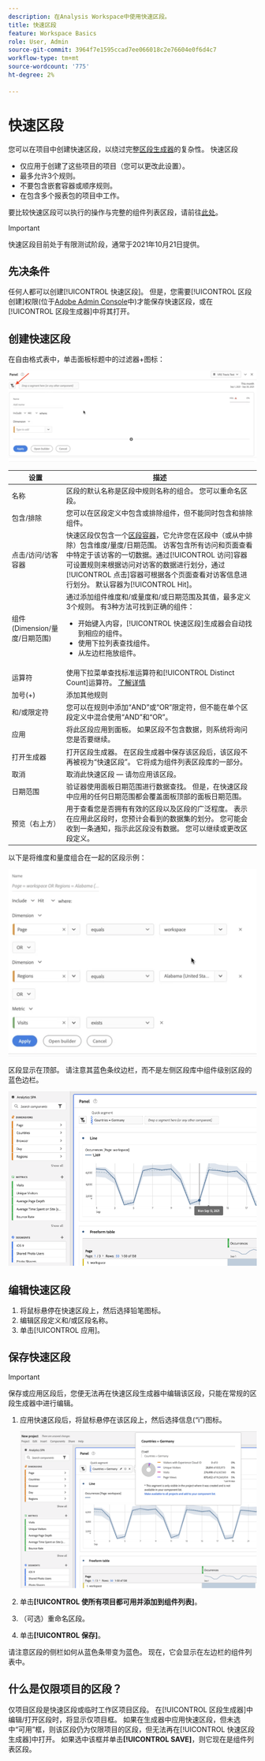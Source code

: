 ```yaml
---
description: 在Analysis Workspace中使用快速区段。
title: 快速区段
feature: Workspace Basics
role: User, Admin
source-git-commit: 3964f7e1595ccad7ee066018c2e76604e0f6d4c7
workflow-type: tm+mt
source-wordcount: '775'
ht-degree: 2%

---
```



# 快速区段

您可以在项目中创建快速区段，以绕过完整[区段生成器](/help/components/segmentation/segmentation-workflow/seg-build.md)的复杂性。 快速区段

* 仅应用于创建了这些项目的项目（您可以更改此设置）。
* 最多允许3个规则。
* 不要包含嵌套容器或顺序规则。
* 在包含多个报表包的项目中工作。

要比较快速区段可以执行的操作与完整的组件列表区段，请前往[此处](/help/analyze/analysis-workspace/components/segments/t-freeform-project-segment.md)。

>[!IMPORTANT]
> 快速区段目前处于有限测试阶段，通常于2021年10月21日提供。

## 先决条件

任何人都可以创建[!UICONTROL 快速区段]。 但是，您需要[!UICONTROL 区段创建]权限(位于[Adobe Admin Console](https://experienceleague.adobe.com/docs/analytics/admin/admin-console/permissions/summary-tables.html?lang=en#analytics-tools)中)才能保存快速区段，或在[!UICONTROL 区段生成器]中将其打开。

## 创建快速区段

在自由格式表中，单击面板标题中的过滤器+图标：

![](assets/quick-seg1.png)

| 设置 | 描述 |
| --- | --- |
| 名称 | 区段的默认名称是区段中规则名称的组合。 您可以重命名区段。 |
| 包含/排除 | 您可以在区段定义中包含或排除组件，但不能同时包含和排除组件。 |
| 点击/访问/访客容器 | 快速区段仅包含一个[区段容器](https://experienceleague.adobe.com/docs/analytics/components/segmentation/seg-overview.html?lang=en#section_AF2A28BE92474DB386AE85743C71B2D6)，它允许您在区段中（或从中排除）包含维度/量度/日期范围。  访客包含所有访问和页面查看中特定于该访客的一切数据。通过[!UICONTROL 访问]容器可设置规则来根据访问对访客的数据进行划分，通过[!UICONTROL 点击]容器可根据各个页面查看对访客信息进行划分。 默认容器为[!UICONTROL Hit]。 |
| 组件(Dimension/量度/日期范围) | 通过添加组件维度和/或量度和/或日期范围及其值，最多定义3个规则。 有3种方法可找到正确的组件：<ul><li>开始键入内容，[!UICONTROL 快速区段]生成器会自动找到相应的组件。</li><li>使用下拉列表查找组件。</li><li>从左边栏拖放组件。</li></ul> |
| 运算符 | 使用下拉菜单查找标准运算符和[!UICONTROL Distinct Count]运算符。 [了解详情](https://experienceleague.adobe.com/docs/analytics/components/segmentation/segment-reference/seg-operators.html?lang=en) |
| 加号(+) | 添加其他规则 |
| 和/或限定符 | 您可以在规则中添加“AND”或“OR”限定符，但不能在单个区段定义中混合使用“AND”和“OR”。 |
| 应用 | 将此区段应用到面板。 如果区段不包含数据，则系统将询问您是否要继续。 |
| 打开生成器 | 打开区段生成器。 在区段生成器中保存该区段后，该区段不再被视为“快速区段”。 它将成为组件列表区段库的一部分。 |
| 取消 | 取消此快速区段 — 请勿应用该区段。 |
| 日期范围 | 验证器使用面板日期范围进行数据查找。 但是，在快速区段中应用的任何日期范围都会覆盖面板顶部的面板日期范围。 |
| 预览（右上方） | 用于查看您是否拥有有效的区段以及区段的广泛程度。 表示在应用此区段时，您预计会看到的数据集的划分。 您可能会收到一条通知，指示此区段没有数据。 您可以继续或更改区段定义。 |

以下是将维度和量度组合在一起的区段示例：

![](assets/quick-seg2.png)

区段显示在顶部。 请注意其蓝色条纹边栏，而不是左侧区段库中组件级别区段的蓝色边栏。

![](assets/quick-seg5.png)

## 编辑快速区段

1. 将鼠标悬停在快速区段上，然后选择铅笔图标。
1. 编辑区段定义和/或区段名称。
1. 单击[!UICONTROL 应用]。

## 保存快速区段

>[!IMPORTANT]
>保存或应用区段后，您便无法再在快速区段生成器中编辑该区段，只能在常规的区段生成器中进行编辑。

1. 应用快速区段后，将鼠标悬停在该区段上，然后选择信息(“i”)图标。

   ![](assets/quick-seg6.png)

1. 单击&#x200B;**[!UICONTROL 使所有项目都可用并添加到组件列表]**。
1. （可选）重命名区段。
1. 单击&#x200B;**[!UICONTROL 保存]**。

请注意区段的侧栏如何从蓝色条带变为蓝色。 现在，它会显示在左边栏的组件列表中。

## 什么是仅限项目的区段？

仅项目区段是快速区段或临时工作区项目区段。 在[!UICONTROL 区段生成器]中编辑/打开区段时，将显示仅项目框。 如果在生成器中应用快速区段，但未选中“可用”框，则该区段仍为仅限项目的区段，但无法再在[!UICONTROL 快速区段生成器]中打开。 如果选中该框并单击&#x200B;**[!UICONTROL SAVE]**，则它现在是组件列表区段。